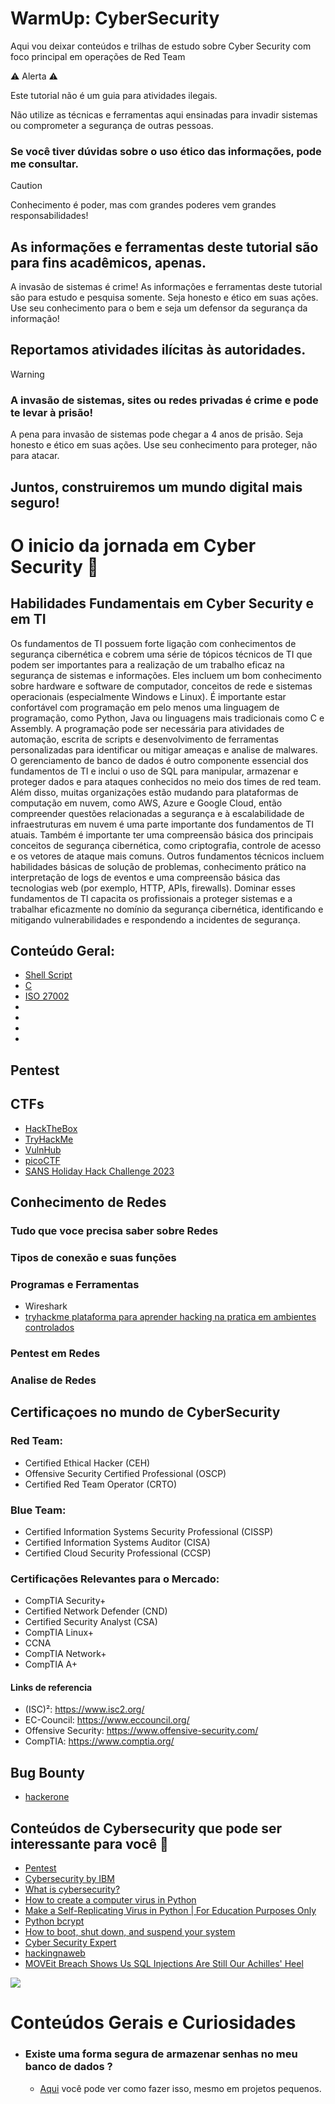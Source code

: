 # WarmUp: CyberSecurity
Aqui vou deixar conteúdos e trilhas de estudo sobre Cyber Security com foco principal em operações de Red Team

⚠️ Alerta ⚠️

Este tutorial não é um guia para atividades ilegais.

Não utilize as técnicas e ferramentas aqui ensinadas para invadir sistemas ou comprometer a segurança de outras pessoas.

### Se você tiver dúvidas sobre o uso ético das informações, pode me consultar.



> [!CAUTION]
> Conhecimento é poder, mas com grandes poderes vem grandes responsabilidades!
> 
> ## As informações e ferramentas deste tutorial são para fins acadêmicos, apenas.
>
> A invasão de sistemas é crime! As informações e ferramentas deste tutorial são para estudo e pesquisa somente.
> Seja honesto e ético em suas ações. Use seu conhecimento para o bem e seja um defensor da segurança da informação! ️
>
> ## Reportamos atividades ilícitas às autoridades.


> [!WARNING]
> ### A invasão de sistemas, sites ou redes privadas é crime e pode te levar à prisão!
> A pena para invasão de sistemas pode chegar a 4 anos de prisão.
> Seja honesto e ético em suas ações.
> Use seu conhecimento para proteger, não para atacar.
>
> ## Juntos, construiremos um mundo digital mais seguro!


# O inicio da jornada em Cyber Security :baby:

## Habilidades Fundamentais em Cyber Security e em TI

Os fundamentos de TI possuem forte ligação com conhecimentos de segurança cibernética e cobrem uma série de tópicos técnicos de TI que podem ser importantes para a realização de um trabalho eficaz na segurança de sistemas e informações. 
Eles incluem um bom conhecimento sobre hardware e software de computador, conceitos de rede e sistemas operacionais (especialmente Windows e Linux). 
É importante estar confortável com programação em pelo menos uma linguagem de programação, como Python, Java ou linguagens mais tradicionais como C e Assembly. 
A programação pode ser necessária para atividades de automação, escrita de scripts e desenvolvimento de ferramentas personalizadas para identificar ou mitigar ameaças e analise de malwares. 
O gerenciamento de banco de dados é outro componente essencial dos fundamentos de TI e inclui o uso de SQL para manipular, armazenar e proteger dados e para ataques conhecidos no meio dos times de red team. 
Além disso, muitas organizações estão mudando para plataformas de computação em nuvem, como AWS, Azure e Google Cloud, então compreender questões relacionadas a segurança e à escalabilidade de infraestruturas em nuvem é uma parte importante dos fundamentos de TI atuais. 
Também é importante ter uma compreensão básica dos principais conceitos de segurança cibernética, como criptografia, controle de acesso e os vetores de ataque mais comuns. 
Outros fundamentos técnicos incluem habilidades básicas de solução de problemas, conhecimento prático na interpretação de logs de eventos e uma compreensão básica das tecnologias web (por exemplo, HTTP, APIs, firewalls).
Dominar esses fundamentos de TI capacita os profissionais a proteger sistemas e a trabalhar eficazmente no domínio da segurança cibernética, identificando e mitigando vulnerabilidades e respondendo a incidentes de segurança.

## Conteúdo Geral: 

- [Shell Script](https://github.com/GuilhermePortella/Warm-Up-Offensive-Cyber-Security/tree/main/Codigos/Part1-Scripts%20e%20PowerShell)
- [C](https://github.com/GuilhermePortella/Mastering_C_Language)
- [ISO 27002](https://www.normas.com.br/autorizar/visualizacao-nbr/21529/identificar/visitante)
- []()
- []()
- []()
- []()

## Pentest


## CTFs

- [HackTheBox](https://www.hackthebox.com/)
- [TryHackMe](https://tryhackme.com/)
- [VulnHub](https://www.vulnhub.com/)
- [picoCTF](https://picoctf.org/)
- [SANS Holiday Hack Challenge 2023](https://www.sans.org/mlp/holiday-hack-challenge-2023/?utm_medium=Referral&utm_source=SANS&utm_content=Vanity%20URL%20-%20%20holidayhack&utm_campaign=Holiday%20Hack%20Challenge%202023)


## Conhecimento de Redes

### Tudo que voce precisa saber sobre Redes

### Tipos de conexão e suas funções

### Programas e Ferramentas
  - Wireshark
  - [tryhackme plataforma para aprender hacking na pratica em ambientes controlados](https://tryhackme.com/)

### Pentest em Redes

### Analise de Redes

## Certificaçoes no mundo de CyberSecurity
### Red Team:
- Certified Ethical Hacker (CEH)
- Offensive Security Certified Professional (OSCP)
- Certified Red Team Operator (CRTO)

### Blue Team:
- Certified Information Systems Security Professional (CISSP)
- Certified Information Systems Auditor (CISA)
- Certified Cloud Security Professional (CCSP)

### Certificações Relevantes para o Mercado:
- CompTIA Security+
- Certified Network Defender (CND)
- Certified Security Analyst (CSA)
- CompTIA Linux+
- CCNA
- CompTIA Network+
- CompTIA A+

#### Links de referencia
- (ISC)²: https://www.isc2.org/
- EC-Council: https://www.eccouncil.org/
- Offensive Security: https://www.offensive-security.com/
- CompTIA: https://www.comptia.org/


## Bug Bounty

- [hackerone](https://hackerone.com/opportunities/all)


## Conteúdos de Cybersecurity que pode ser interessante para você :key:

- [Pentest](https://xtech.com.br/pentest-ou-teste-de-penetracao-o-que-e/)
- [Cybersecurity by IBM](https://www.ibm.com/skills/topics/cybersecurity/#:~:text=IBM%20has%20leveraged%20its%20artificial,with%20the%20cybersecurity%20training%20below.)
- [What is cybersecurity? ](https://www.ibm.com/topics/cybersecurity)
- [How to create a computer virus in Python](https://thepythoncorner.com/posts/2021-08-30-how-to-create-virus-python/)
- [Make a Self-Replicating Virus in Python | For Education Purposes Only](https://infosecwriteups.com/make-a-self-replicating-virus-in-python-bb29404e3f6b)
- [Python bcrypt](https://zetcode.com/python/bcrypt/)
- [How to boot, shut down, and suspend your system](https://www.redhat.com/sysadmin/linux-boot-shutdown-systemd)
- [Cyber Security Expert](https://roadmap.sh/cyber-security)
- [hackingnaweb](https://hackingnaweb.com/)
- [MOVEit Breach Shows Us SQL Injections Are Still Our Achilles' Heel](https://www.darkreading.com/cyber-risk/moveit-was-a-sql-injection-accident-waiting-to-happen)

![](https://i.imgur.com/waxVImv.png)

# Conteúdos Gerais e Curiosidades

- ### Existe uma forma segura de armazenar senhas no meu banco de dados ? 
    - [Aqui](Codigos/SenhaCriptografia/README.md) 
você pode ver como fazer isso, mesmo em projetos pequenos.


